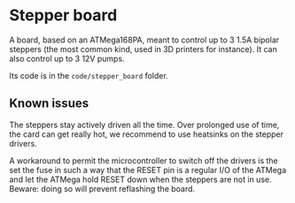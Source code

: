 # Stepper board

A board, based on an ATMega168PA, meant to control up to 3 1.5A bipolar steppers (the most common kind, used in 3D printers for instance). It can also control up to 3 12V pumps.

Its code is in the `code/stepper_board` folder.

## Known issues

The steppers stay actively driven all the time. Over prolonged use of time, the card can get really hot, we recommend to use heatsinks on the stepper drivers.

A workaround to permit the microcontroller to switch off the drivers is the set the fuse in such a way that the RESET pin is a regular I/O of the ATMega and let the ATMega hold RESET down when the steppers are not in use. Beware: doing so will prevent reflashing the board.
